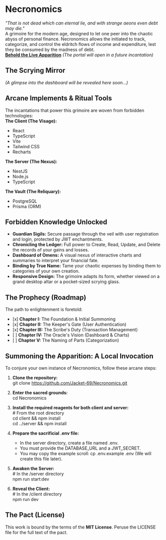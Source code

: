 # **Necronomics**

*"That is not dead which can eternal lie, and with strange aeons even debt may die."*  
A grimoire for the modern age, designed to let one peer into the chaotic abyss of personal finance. Necronomics allows the initiated to track, categorize, and control the eldritch flows of income and expenditure, lest they be consumed by the madness of debt.  
[**Behold the Live Apparition**](https://your-app-url.com) *(The portal will open in a future incantation)*

## **The Scrying Mirror**

*(A glimpse into the dashboard will be revealed here soon...)*

## **Arcane Implements & Ritual Tools**

The incantations that power this grimoire are woven from forbidden technologies:  
**The Client (The Visage):**

* React  
* TypeScript  
* Vite  
* Tailwind CSS  
* Recharts

**The Server (The Nexus):**

* NestJS  
* Node.js  
* TypeScript

**The Vault (The Reliquary):**

* PostgreSQL  
* Prisma (ORM)

## **Forbidden Knowledge Unlocked**

* **Guardian Sigils:** Secure passage through the veil with user registration and login, protected by JWT enchantments.  
* **Chronicling the Ledger:** Full power to Create, Read, Update, and Delete the records of your gains and losses.  
* **Dashboard of Omens:** A visual nexus of interactive charts and summaries to interpret your financial fate.  
* **Binding by True Name:** Tame your chaotic expenses by binding them to categories of your own creation.  
* **Responsive Design:** The grimoire adapts its form, whether viewed on a grand desktop altar or a pocket-sized scrying glass.

## **The Prophecy (Roadmap)**

The path to enlightenment is foretold:

* \[x\] **Chapter I:** The Foundation & Initial Summoning  
* \[x\] **Chapter II:** The Keeper's Gate (User Authentication)  
* \[x\] **Chapter III:** The Scribe's Duty (Transaction Management)  
* \[ \] **Chapter IV:** The Oracle's Vision (Dashboard & Charts)  
* \[ \] **Chapter V:** The Naming of Parts (Categorization)

## **Summoning the Apparition: A Local Invocation**

To conjure your own instance of Necronomics, follow these arcane steps:

1. **Clone the repository:**  
   git clone https://github.com/Jacket-69/Necronomics.git

2. **Enter the sacred grounds:**  
   cd Necronomics

3. **Install the required reagents for both client and server:**  
   \# From the root directory  
   cd client && npm install  
   cd ../server && npm install

4. **Prepare the sacrificial .env file:**  
   * In the server directory, create a file named .env.  
   * You must provide the DATABASE\_URL and a JWT\_SECRET.  
   * You may copy the example scroll: cp .env.example .env (We will create this file later).  
5. **Awaken the Server:**  
   \# In the /server directory  
   npm run start:dev

6. **Reveal the Client:**  
   \# In the /client directory  
   npm run dev

## **The Pact (License)**

This work is bound by the terms of the **MIT License**. Peruse the LICENSE file for the full text of the pact.